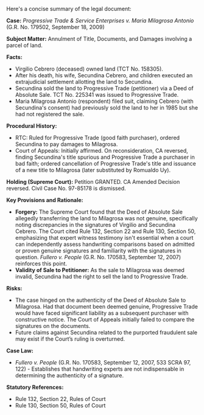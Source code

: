 Here's a concise summary of the legal document:

**Case:** *Progressive Trade & Service Enterprises v. Maria Milagrosa Antonio* (G.R. No. 179502, September 18, 2009)

**Subject Matter:** Annulment of Title, Documents, and Damages involving a parcel of land.

**Facts:**

*   Virgilio Cebrero (deceased) owned land (TCT No. 158305).
*   After his death, his wife, Secundina Cebrero, and children executed an extrajudicial settlement allotting the land to Secundina.
*   Secundina sold the land to Progressive Trade (petitioner) via a Deed of Absolute Sale. TCT No. 225341 was issued to Progressive Trade.
*   Maria Milagrosa Antonio (respondent) filed suit, claiming Cebrero (with Secundina's consent) had previously sold the land to her in 1985 but she had not registered the sale.

**Procedural History:**

*   RTC: Ruled for Progressive Trade (good faith purchaser), ordered Secundina to pay damages to Milagrosa.
*   Court of Appeals: Initially affirmed. On reconsideration, CA reversed, finding Secundina's title spurious and Progressive Trade a purchaser in bad faith; ordered cancellation of Progressive Trade's title and issuance of a new title to Milagrosa (later substituted by Romualdo Uy).

**Holding (Supreme Court):** Petition GRANTED. CA Amended Decision reversed. Civil Case No. 97-85178 is dismissed.

**Key Provisions and Rationale:**

*   **Forgery:** The Supreme Court found that the Deed of Absolute Sale allegedly transferring the land to Milagrosa was not genuine, specifically noting discrepancies in the signatures of Virgilio and Secundina Cebrero. The Court cited Rule 132, Section 22 and Rule 130, Section 50, emphasizing that expert witness testimony isn't essential when a court can independently assess handwriting comparisons based on admitted or proven genuine signatures and familiarity with the signatures in question. *Fullero v. People* (G.R. No. 170583, September 12, 2007) reinforces this point.
*   **Validity of Sale to Petitioner:** As the sale to Milagrosa was deemed invalid, Secundina had the right to sell the land to Progressive Trade.

**Risks:**

*   The case hinged on the authenticity of the Deed of Absolute Sale to Milagrosa. Had that document been deemed genuine, Progressive Trade would have faced significant liability as a subsequent purchaser with constructive notice. The Court of Appeals initially failed to compare the signatures on the documents.
*   Future claims against Secundina related to the purported fraudulent sale may exist if the Court’s ruling is overturned.

**Case Law:**

*   *Fullero v. People* (G.R. No. 170583, September 12, 2007, 533 SCRA 97, 122) - Establishes that handwriting experts are not indispensable in determining the authenticity of a signature.

**Statutory References:**

*   Rule 132, Section 22, Rules of Court
*   Rule 130, Section 50, Rules of Court
